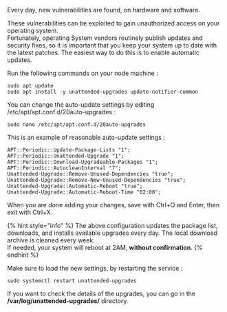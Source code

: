Every day, new vulnerabilities are found, on hardware and software.  

These vulnerabilities can be exploited to gain unauthorized access on your operating system.  
Fortunately, operating System vendors routinely publish updates and security fixes, so it is important that you keep your system up to date with the latest patches. The easiest way to do this is to enable automatic updates.

Run the following commands on your node machine :
```shell
sudo apt update
sudo apt install -y unattended-upgrades update-notifier-common
```

You can change the auto-update settings by editing /etc/apt/apt.conf.d/20auto-upgrades :
```shell
sudo nano /etc/apt/apt.conf.d/20auto-upgrades
```

This is an example of reasonable auto-update settings :
```shell
APT::Periodic::Update-Package-Lists "1";
APT::Periodic::Unattended-Upgrade "1";
APT::Periodic::Download-Upgradeable-Packages "1";
APT::Periodic::AutocleanInterval "7";
Unattended-Upgrade::Remove-Unused-Dependencies "true";
Unattended-Upgrade::Remove-New-Unused-Dependencies "true";
Unattended-Upgrade::Automatic-Reboot "true";
Unattended-Upgrade::Automatic-Reboot-Time "02:00";
```

When you are done adding your changes, save with Ctrl+O and Enter, then exit with Ctrl+X.  

{% hint style="info" %} The above configuration updates the package list, downloads, and installs available upgrades every day. The local download archive is cleaned every week.  
If needed, your system will reboot at 2AM, **without confirmation**. {% endhint %}

Make sure to load the new settings, by restarting the service :
```shell
sudo systemctl restart unattended-upgrades
```

If you want to check the details of the upgrades, you can go in the **/var/log/unattended-upgrades/** directory.
